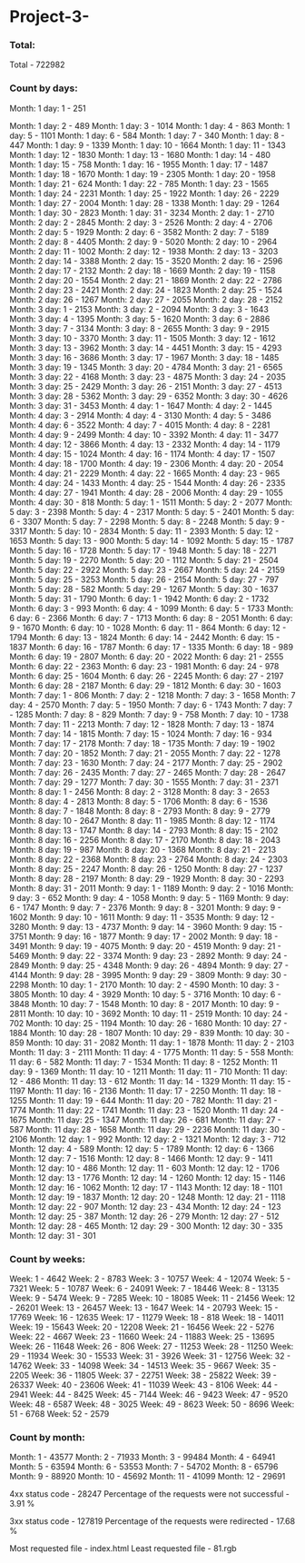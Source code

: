 # Project-3-

### Total:
Total - 722982


### Count by days:
Month: 1 day: 1 - 251

Month: 1 day: 2 - 489
Month: 1 day: 3 - 1014
Month: 1 day: 4 - 863
Month: 1 day: 5 - 1101
Month: 1 day: 6 - 584
Month: 1 day: 7 - 340
Month: 1 day: 8 - 447
Month: 1 day: 9 - 1339
Month: 1 day: 10 - 1664
Month: 1 day: 11 - 1343
Month: 1 day: 12 - 1830
Month: 1 day: 13 - 1680
Month: 1 day: 14 - 480
Month: 1 day: 15 - 758
Month: 1 day: 16 - 1955
Month: 1 day: 17 - 1487
Month: 1 day: 18 - 1670
Month: 1 day: 19 - 2305
Month: 1 day: 20 - 1958
Month: 1 day: 21 - 624
Month: 1 day: 22 - 785
Month: 1 day: 23 - 1565
Month: 1 day: 24 - 2231
Month: 1 day: 25 - 1922
Month: 1 day: 26 - 2229
Month: 1 day: 27 - 2004
Month: 1 day: 28 - 1338
Month: 1 day: 29 - 1264
Month: 1 day: 30 - 2823
Month: 1 day: 31 - 3234
Month: 2 day: 1 - 2710
Month: 2 day: 2 - 2845
Month: 2 day: 3 - 2526
Month: 2 day: 4 - 2706
Month: 2 day: 5 - 1929
Month: 2 day: 6 - 3582
Month: 2 day: 7 - 5189
Month: 2 day: 8 - 4405
Month: 2 day: 9 - 5020
Month: 2 day: 10 - 2964
Month: 2 day: 11 - 1002
Month: 2 day: 12 - 1938
Month: 2 day: 13 - 3203
Month: 2 day: 14 - 3388
Month: 2 day: 15 - 3520
Month: 2 day: 16 - 2596
Month: 2 day: 17 - 2132
Month: 2 day: 18 - 1669
Month: 2 day: 19 - 1158
Month: 2 day: 20 - 1554
Month: 2 day: 21 - 1869
Month: 2 day: 22 - 2786
Month: 2 day: 23 - 2421
Month: 2 day: 24 - 1823
Month: 2 day: 25 - 1524
Month: 2 day: 26 - 1267
Month: 2 day: 27 - 2055
Month: 2 day: 28 - 2152
Month: 3 day: 1 - 2153
Month: 3 day: 2 - 2094
Month: 3 day: 3 - 1643
Month: 3 day: 4 - 1395
Month: 3 day: 5 - 1620
Month: 3 day: 6 - 2886
Month: 3 day: 7 - 3134
Month: 3 day: 8 - 2655
Month: 3 day: 9 - 2915
Month: 3 day: 10 - 3370
Month: 3 day: 11 - 1505
Month: 3 day: 12 - 1612
Month: 3 day: 13 - 3962
Month: 3 day: 14 - 4451
Month: 3 day: 15 - 4293
Month: 3 day: 16 - 3686
Month: 3 day: 17 - 1967
Month: 3 day: 18 - 1485
Month: 3 day: 19 - 1345
Month: 3 day: 20 - 4784
Month: 3 day: 21 - 6565
Month: 3 day: 22 - 4168
Month: 3 day: 23 - 4875
Month: 3 day: 24 - 2035
Month: 3 day: 25 - 2429
Month: 3 day: 26 - 2151
Month: 3 day: 27 - 4513
Month: 3 day: 28 - 5362
Month: 3 day: 29 - 6352
Month: 3 day: 30 - 4626
Month: 3 day: 31 - 3453
Month: 4 day: 1 - 1647
Month: 4 day: 2 - 1445
Month: 4 day: 3 - 2914
Month: 4 day: 4 - 3130
Month: 4 day: 5 - 3486
Month: 4 day: 6 - 3522
Month: 4 day: 7 - 4015
Month: 4 day: 8 - 2281
Month: 4 day: 9 - 2499
Month: 4 day: 10 - 3392
Month: 4 day: 11 - 3477
Month: 4 day: 12 - 3866
Month: 4 day: 13 - 2332
Month: 4 day: 14 - 1179
Month: 4 day: 15 - 1024
Month: 4 day: 16 - 1174
Month: 4 day: 17 - 1507
Month: 4 day: 18 - 1700
Month: 4 day: 19 - 2306
Month: 4 day: 20 - 2054
Month: 4 day: 21 - 2229
Month: 4 day: 22 - 1665
Month: 4 day: 23 - 965
Month: 4 day: 24 - 1433
Month: 4 day: 25 - 1544
Month: 4 day: 26 - 2335
Month: 4 day: 27 - 1941
Month: 4 day: 28 - 2006
Month: 4 day: 29 - 1055
Month: 4 day: 30 - 818
Month: 5 day: 1 - 1511
Month: 5 day: 2 - 2077
Month: 5 day: 3 - 2398
Month: 5 day: 4 - 2317
Month: 5 day: 5 - 2401
Month: 5 day: 6 - 3307
Month: 5 day: 7 - 2298
Month: 5 day: 8 - 2248
Month: 5 day: 9 - 3317
Month: 5 day: 10 - 2834
Month: 5 day: 11 - 2393
Month: 5 day: 12 - 1653
Month: 5 day: 13 - 900
Month: 5 day: 14 - 1092
Month: 5 day: 15 - 1787
Month: 5 day: 16 - 1728
Month: 5 day: 17 - 1948
Month: 5 day: 18 - 2271
Month: 5 day: 19 - 2270
Month: 5 day: 20 - 1112
Month: 5 day: 21 - 2504
Month: 5 day: 22 - 2922
Month: 5 day: 23 - 2667
Month: 5 day: 24 - 2159
Month: 5 day: 25 - 3253
Month: 5 day: 26 - 2154
Month: 5 day: 27 - 797
Month: 5 day: 28 - 582
Month: 5 day: 29 - 1267
Month: 5 day: 30 - 1637
Month: 5 day: 31 - 1790
Month: 6 day: 1 - 1942
Month: 6 day: 2 - 1732
Month: 6 day: 3 - 993
Month: 6 day: 4 - 1099
Month: 6 day: 5 - 1733
Month: 6 day: 6 - 2366
Month: 6 day: 7 - 1713
Month: 6 day: 8 - 2051
Month: 6 day: 9 - 1670
Month: 6 day: 10 - 1028
Month: 6 day: 11 - 864
Month: 6 day: 12 - 1794
Month: 6 day: 13 - 1824
Month: 6 day: 14 - 2442
Month: 6 day: 15 - 1837
Month: 6 day: 16 - 1787
Month: 6 day: 17 - 1335
Month: 6 day: 18 - 989
Month: 6 day: 19 - 2807
Month: 6 day: 20 - 2022
Month: 6 day: 21 - 2555
Month: 6 day: 22 - 2363
Month: 6 day: 23 - 1981
Month: 6 day: 24 - 978
Month: 6 day: 25 - 1604
Month: 6 day: 26 - 2245
Month: 6 day: 27 - 2197
Month: 6 day: 28 - 2187
Month: 6 day: 29 - 1812
Month: 6 day: 30 - 1603
Month: 7 day: 1 - 806
Month: 7 day: 2 - 1218
Month: 7 day: 3 - 1658
Month: 7 day: 4 - 2570
Month: 7 day: 5 - 1950
Month: 7 day: 6 - 1743
Month: 7 day: 7 - 1285
Month: 7 day: 8 - 829
Month: 7 day: 9 - 758
Month: 7 day: 10 - 1738
Month: 7 day: 11 - 2213
Month: 7 day: 12 - 1828
Month: 7 day: 13 - 1874
Month: 7 day: 14 - 1815
Month: 7 day: 15 - 1024
Month: 7 day: 16 - 934
Month: 7 day: 17 - 2178
Month: 7 day: 18 - 1735
Month: 7 day: 19 - 1902
Month: 7 day: 20 - 1852
Month: 7 day: 21 - 2055
Month: 7 day: 22 - 1278
Month: 7 day: 23 - 1630
Month: 7 day: 24 - 2177
Month: 7 day: 25 - 2902
Month: 7 day: 26 - 2435
Month: 7 day: 27 - 2465
Month: 7 day: 28 - 2647
Month: 7 day: 29 - 1277
Month: 7 day: 30 - 1555
Month: 7 day: 31 - 2371
Month: 8 day: 1 - 2456
Month: 8 day: 2 - 3128
Month: 8 day: 3 - 2653
Month: 8 day: 4 - 2813
Month: 8 day: 5 - 1706
Month: 8 day: 6 - 1536
Month: 8 day: 7 - 1848
Month: 8 day: 8 - 2793
Month: 8 day: 9 - 2779
Month: 8 day: 10 - 2647
Month: 8 day: 11 - 1985
Month: 8 day: 12 - 1174
Month: 8 day: 13 - 1747
Month: 8 day: 14 - 2793
Month: 8 day: 15 - 2102
Month: 8 day: 16 - 2256
Month: 8 day: 17 - 2170
Month: 8 day: 18 - 2043
Month: 8 day: 19 - 987
Month: 8 day: 20 - 1368
Month: 8 day: 21 - 2213
Month: 8 day: 22 - 2368
Month: 8 day: 23 - 2764
Month: 8 day: 24 - 2303
Month: 8 day: 25 - 2247
Month: 8 day: 26 - 1250
Month: 8 day: 27 - 1237
Month: 8 day: 28 - 2197
Month: 8 day: 29 - 1929
Month: 8 day: 30 - 2293
Month: 8 day: 31 - 2011
Month: 9 day: 1 - 1189
Month: 9 day: 2 - 1016
Month: 9 day: 3 - 652
Month: 9 day: 4 - 1058
Month: 9 day: 5 - 1169
Month: 9 day: 6 - 1747
Month: 9 day: 7 - 2376
Month: 9 day: 8 - 3201
Month: 9 day: 9 - 1602
Month: 9 day: 10 - 1611
Month: 9 day: 11 - 3535
Month: 9 day: 12 - 3280
Month: 9 day: 13 - 4737
Month: 9 day: 14 - 3960
Month: 9 day: 15 - 3751
Month: 9 day: 16 - 1877
Month: 9 day: 17 - 2002
Month: 9 day: 18 - 3491
Month: 9 day: 19 - 4075
Month: 9 day: 20 - 4519
Month: 9 day: 21 - 5469
Month: 9 day: 22 - 3374
Month: 9 day: 23 - 2892
Month: 9 day: 24 - 2849
Month: 9 day: 25 - 4348
Month: 9 day: 26 - 4894
Month: 9 day: 27 - 4144
Month: 9 day: 28 - 3995
Month: 9 day: 29 - 3809
Month: 9 day: 30 - 2298
Month: 10 day: 1 - 2170
Month: 10 day: 2 - 4590
Month: 10 day: 3 - 3805
Month: 10 day: 4 - 3929
Month: 10 day: 5 - 3716
Month: 10 day: 6 - 3848
Month: 10 day: 7 - 1548
Month: 10 day: 8 - 2017
Month: 10 day: 9 - 2811
Month: 10 day: 10 - 3692
Month: 10 day: 11 - 2519
Month: 10 day: 24 - 702
Month: 10 day: 25 - 1194
Month: 10 day: 26 - 1680
Month: 10 day: 27 - 1884
Month: 10 day: 28 - 1807
Month: 10 day: 29 - 839
Month: 10 day: 30 - 859
Month: 10 day: 31 - 2082
Month: 11 day: 1 - 1878
Month: 11 day: 2 - 2103
Month: 11 day: 3 - 2111
Month: 11 day: 4 - 1775
Month: 11 day: 5 - 558
Month: 11 day: 6 - 582
Month: 11 day: 7 - 1534
Month: 11 day: 8 - 1252
Month: 11 day: 9 - 1369
Month: 11 day: 10 - 1211
Month: 11 day: 11 - 710
Month: 11 day: 12 - 486
Month: 11 day: 13 - 612
Month: 11 day: 14 - 1329
Month: 11 day: 15 - 1197
Month: 11 day: 16 - 2136
Month: 11 day: 17 - 2250
Month: 11 day: 18 - 1255
Month: 11 day: 19 - 644
Month: 11 day: 20 - 782
Month: 11 day: 21 - 1774
Month: 11 day: 22 - 1741
Month: 11 day: 23 - 1520
Month: 11 day: 24 - 1675
Month: 11 day: 25 - 1347
Month: 11 day: 26 - 681
Month: 11 day: 27 - 587
Month: 11 day: 28 - 1658
Month: 11 day: 29 - 2236
Month: 11 day: 30 - 2106
Month: 12 day: 1 - 992
Month: 12 day: 2 - 1321
Month: 12 day: 3 - 712
Month: 12 day: 4 - 589
Month: 12 day: 5 - 1789
Month: 12 day: 6 - 1366
Month: 12 day: 7 - 1516
Month: 12 day: 8 - 1466
Month: 12 day: 9 - 1411
Month: 12 day: 10 - 486
Month: 12 day: 11 - 603
Month: 12 day: 12 - 1706
Month: 12 day: 13 - 1776
Month: 12 day: 14 - 1260
Month: 12 day: 15 - 1146
Month: 12 day: 16 - 1062
Month: 12 day: 17 - 1143
Month: 12 day: 18 - 1101
Month: 12 day: 19 - 1837
Month: 12 day: 20 - 1248
Month: 12 day: 21 - 1118
Month: 12 day: 22 - 907
Month: 12 day: 23 - 434
Month: 12 day: 24 - 123
Month: 12 day: 25 - 387
Month: 12 day: 26 - 279
Month: 12 day: 27 - 512
Month: 12 day: 28 - 465
Month: 12 day: 29 - 300
Month: 12 day: 30 - 335
Month: 12 day: 31 - 301


### Count by weeks:
Week: 1 - 4642
Week: 2 - 8783
Week: 3 - 10757
Week: 4 - 12074
Week: 5 - 7321
Week: 5 - 10787
Week: 6 - 24091
Week: 7 - 18446
Week: 8 - 13135
Week: 9 - 5474
Week: 9 - 7285
Week: 10 - 18085
Week: 11 - 21456
Week: 12 - 26201
Week: 13 - 26457
Week: 13 - 1647
Week: 14 - 20793
Week: 15 - 17769
Week: 16 - 12635
Week: 17 - 11279
Week: 18 - 818
Week: 18 - 14011
Week: 19 - 15643
Week: 20 - 12208
Week: 21 - 16456
Week: 22 - 5276
Week: 22 - 4667
Week: 23 - 11660
Week: 24 - 11883
Week: 25 - 13695
Week: 26 - 11648
Week: 26 - 806
Week: 27 - 11253
Week: 28 - 11250
Week: 29 - 11934
Week: 30 - 15533
Week: 31 - 3926
Week: 31 - 12756
Week: 32 - 14762
Week: 33 - 14098
Week: 34 - 14513
Week: 35 - 9667
Week: 35 - 2205
Week: 36 - 11805
Week: 37 - 22751
Week: 38 - 25822
Week: 39 - 26337
Week: 40 - 23606
Week: 41 - 11039
Week: 43 - 8106
Week: 44 - 2941
Week: 44 - 8425
Week: 45 - 7144
Week: 46 - 9423
Week: 47 - 9520
Week: 48 - 6587
Week: 48 - 3025
Week: 49 - 8623
Week: 50 - 8696
Week: 51 - 6768
Week: 52 - 2579


### Count by month:
Month: 1 - 43577
Month: 2 - 71933
Month: 3 - 99484
Month: 4 - 64941
Month: 5 - 63594
Month: 6 - 53553
Month: 7 - 54702
Month: 8 - 65796
Month: 9 - 88920
Month: 10 - 45692
Month: 11 - 41099
Month: 12 - 29691



4xx status code - 28247
Percentage of the requests were not successful -  3.91 %

3xx status code - 127819
Percentage of the requests were redirected  -  17.68 %

Most requested file - index.html
Least requested file - 81.rgb

